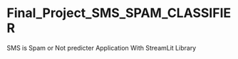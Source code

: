 # Final_Project_SMS_SPAM_CLASSIFIER
 SMS is Spam or Not predicter Application With StreamLit Library
